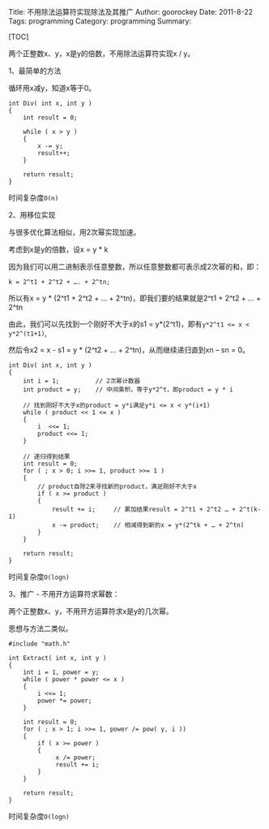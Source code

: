 Title: 不用除法运算符实现除法及其推广
Author: goorockey
Date: 2011-8-22
Tags: programming
Category: programming
Summary: 


[TOC]

两个正整数x、y，x是y的倍数，不用除法运算符实现x / y。

1、最简单的方法

循环用x减y，知道x等于0。

    int Div( int x, int y )
    {
        int result = 0;

        while ( x > y )
        {
            x -= y;
            result++;
        }

        return result;
    }

时间复杂度`O(n)`

<!--more-->

2、用移位实现

与很多优化算法相似，用2次幂实现加速。

考虑到x是y的倍数，设x = y * k

因为我们可以用二进制表示任意整数，所以任意整数都可表示成2次幂的和，即：

    k = 2^t1 + 2^t2 + …. + 2^tn;

所以有x = y * (2^t1 + 2^t2 + … + 2^tn)，即我们要的结果就是2^t1 + 2^t2 + … + 2^tn

由此，我们可以先找到一个刚好不大于x的s1 = y\*(2^t1)，即有`y*2^t1 <= x < y*2^(t1+1)`,

然后令x2 = x - s1 = y * (2^t2 + … + 2^tn)，从而继续递归直到xn – sn = 0。

    int Div( int x, int y )
    {
        int i = 1;          // 2次幂计数器
        int product = y;    // 中间乘积，等于y*2^t，即product = y * i

        // 找到刚好不大于x的product = y*i满足y*i <= x < y*(i+1)
        while ( product << 1 <= x )
        {
            i  <<= 1;
            product <<= 1;
        }

        // 递归得到结果
        int result = 0;
        for ( ; x > 0; i >>= 1, product >>= 1 )
        {
            // product自除2来寻找新的product，满足刚好不大于x
            if ( x >= product )
            {
                result += i;     // 累加结果result = 2^t1 + 2^t2 … + 2^t(k-1)
                x -= product;    // 相减得到新的x = y*(2^tk + … + 2^tn)
            }
        }

        return result;
    }

时间复杂度`O(logn)`

3、推广 - 不用开方运算符求幂数：

两个正整数x、y，不用开方运算符求x是y的几次幂。

思想与方法二类似。

    #include "math.h"

    int Extract( int x, int y )
    {
        int i = 1, power = y;
        while ( power * power <= x )
        {
            i <<= 1;
            power *= power;
        }

        int result = 0;
        for ( ; x > 1; i >>= 1, power /= pow( y, i ))
        {
            if ( x >= power )
            {
                 x /= power;
                 result += i;
            }
        }

        return result;
    }

时间复杂度`O(logn)`
